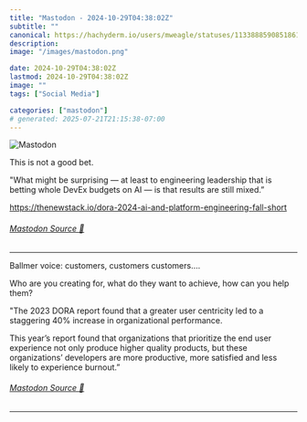 ```yaml
---
title: "Mastodon - 2024-10-29T04:38:02Z"
subtitle: ""
canonical: https://hachyderm.io/users/mweagle/statuses/113388859085186104
description:
image: "/images/mastodon.png"

date: 2024-10-29T04:38:02Z
lastmod: 2024-10-29T04:38:02Z
image: ""
tags: ["Social Media"]

categories: ["mastodon"]
# generated: 2025-07-21T21:15:38-07:00
---
```

![Mastodon](/images/mastodon.png)

<p>This is not a good bet. </p><p>&quot;What might be surprising — at least to engineering leadership that is betting whole DevEx budgets on AI — is that results are still mixed.”</p><p><a href="https://thenewstack.io/dora-2024-ai-and-platform-engineering-fall-short" target="_blank" rel="nofollow noopener noreferrer" translate="no"><span class="invisible">https://</span><span class="ellipsis">thenewstack.io/dora-2024-ai-an</span><span class="invisible">d-platform-engineering-fall-short</span></a></p>


###### [Mastodon Source 🐘](https://hachyderm.io/@mweagle/113388859085186104)

___

<p>Ballmer voice: customers, customers customers….</p><p>Who are you creating for, what do they want to achieve, how can you help them? </p><p>&quot;The 2023 DORA report found that a greater user centricity led to a staggering 40% increase in organizational performance.</p><p>This year’s report found that organizations that prioritize the end user experience not only produce higher quality products, but these organizations’ developers are more productive, more satisfied and less likely to experience burnout.”</p>


###### [Mastodon Source 🐘](https://hachyderm.io/@mweagle/113388874768101210)

___
